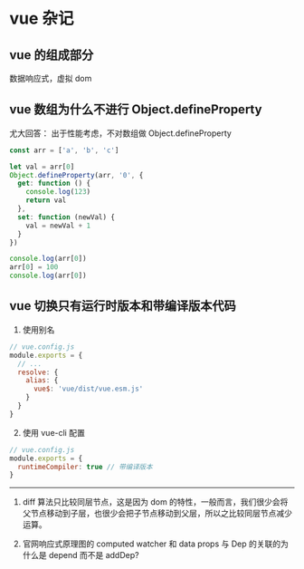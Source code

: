 # vue 杂记

## vue 的组成部分

数据响应式，虚拟 dom

## vue 数组为什么不进行 Object.defineProperty

尤大回答： 出于性能考虑，不对数组做 Object.defineProperty

```js
const arr = ['a', 'b', 'c']

let val = arr[0]
Object.defineProperty(arr, '0', {
  get: function () {
    console.log(123)
    return val
  },
  set: function (newVal) {
    val = newVal + 1
  }
})

console.log(arr[0])
arr[0] = 100
console.log(arr[0])
```

## vue 切换只有运行时版本和带编译版本代码

1. 使用别名

```js
// vue.config.js
module.exports = {
  // ...
  resolve: {
    alias: {
      vue$: 'vue/dist/vue.esm.js'
    }
  }
}
```

2. 使用 vue-cli 配置

```js
// vue.config.js
module.exports = {
  runtimeCompiler: true // 带编译版本
}
```

---

1. diff 算法只比较同层节点，这是因为 dom 的特性，一般而言，我们很少会将父节点移动到子层，也很少会把子节点移动到父层，所以之比较同层节点减少运算。

2. 官网响应式原理图的 computed watcher 和 data props 与 Dep 的关联的为什么是 depend 而不是 addDep?
